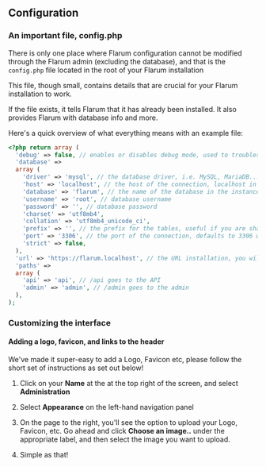 ## Configuration

### An important file, config.php

There is only one place where Flarum configuration cannot be modified through the Flarum admin (excluding the database), and that is the `config.php` file located in the root of your Flarum installation

This file, though small, contains details that are crucial for your Flarum installation to work.

If the file exists, it tells Flarum that it has already been installed.
It also provides Flarum with database info and more.

Here's a quick overview of what everything means with an example file:

```php
<?php return array (
  'debug' => false, // enables or disables debug mode, used to troubleshoot issues
  'database' =>
  array (
    'driver' => 'mysql', // the database driver, i.e. MySQL, MariaDB...
    'host' => 'localhost', // the host of the connection, localhost in most cases unless using an external service
    'database' => 'flarum', // the name of the database in the instance
    'username' => 'root', // database username
    'password' => '', // database password
    'charset' => 'utf8mb4',
    'collation' => 'utf8mb4_unicode_ci',
    'prefix' => '', // the prefix for the tables, useful if you are sharing the same database with another service
    'port' => '3306', // the port of the connection, defaults to 3306 with MySQL
    'strict' => false,
  ),
  'url' => 'https://flarum.localhost', // the URL installation, you will want to change this if you change domains
  'paths' =>
  array (
    'api' => 'api', // /api goes to the API
    'admin' => 'admin', // /admin goes to the admin
  ),
);
```

### Customizing the interface

#### Adding a logo, favicon, and links to the header

We've made it super-easy to add a Logo, Favicon etc, please follow the short set of instructions as set out below!

1) Click on your **Name** at the at the top right of the screen, and select **Administration**

2) Select **Appearance** on the left-hand navigation panel

3) On the page to the right, you'll see the option to upload your Logo, Favicon, etc. Go ahead and click **Choose an image..** under the appropriate label, and then select the image you want to upload.

4) Simple as that!
